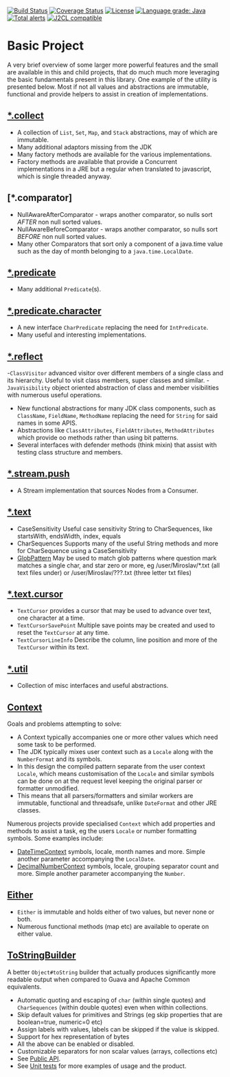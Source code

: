 [![Build Status](https://github.com/mP1/walkingkooka/actions/workflows/build.yaml/badge.svg)](https://github.com/mP1/walkingkooka/actions/workflows/build.yaml/badge.svg)
[![Coverage Status](https://coveralls.io/repos/github/mP1/walkingkooka/badge.svg?branch=master)](https://coveralls.io/github/mP1/walkingkooka?branch=master)
[![License](https://img.shields.io/badge/License-Apache%202.0-blue.svg)](https://opensource.org/licenses/Apache-2.0)
[![Language grade: Java](https://img.shields.io/lgtm/grade/java/g/mP1/walkingkooka.svg?logo=lgtm&logoWidth=18)](https://lgtm.com/projects/g/mP1/walkingkooka/context:java)
[![Total alerts](https://img.shields.io/lgtm/alerts/g/mP1/walkingkooka.svg?logo=lgtm&logoWidth=18)](https://lgtm.com/projects/g/mP1/walkingkooka/alerts/)
[![J2CL compatible](https://img.shields.io/badge/J2CL-compatible-brightgreen.svg)](https://github.com/mP1/j2cl-central)



# Basic Project

A very brief overview of some larger more powerful features and the small are available in this and child projects, 
that do much much more leveraging the basic fundamentals present in this library. One example of the utility is presented
below. Most if not all values and abstractions are immutable, functional and provide helpers to assist in creation of implementations.


## [*.collect](https://github.com/mP1/walkingkooka/blob/master/src/main/java/walkingkooka/collect)

- A collection of `List`, `Set`, `Map`, and `Stack` abstractions, may of which are immutable.
- Many additional adaptors missing from the JDK
- Many factory methods are available for the various implementations.
- Factory methods are available that provide a Concurrent implementations in a JRE but a regular when translated to javascript, which is single threaded anyway.

## [*.comparator]

- NullAwareAfterComparator - wraps another comparator, so nulls sort *AFTER* non null sorted values.
- NullAwareBeforeComparator - wraps another comparator, so nulls sort *BEFORE* non null sorted values.
- Many other Comparators that sort only a component of a java.time value such as the day of month belonging to a `java.time.LocalDate`.

## [*.predicate](https://github.com/mP1/walkingkooka/blob/master/src/main/java/walkingkooka/predicate)

- Many additional `Predicate`(s).



## [*.predicate.character](https://github.com/mP1/walkingkooka/blob/master/src/main/java/walkingkooka/predicate/character)

- A new interface `CharPredicate` replacing the need for `IntPredicate`.
- Many useful and interesting implementations.


## [*.reflect](https://github.com/mP1/walkingkooka/blob/master/src/main/java/walkingkooka/reflect)

-`ClassVisitor` advanced visitor over different members of a single class and its hierarchy. Useful to visit class members, super classes and similar.
-`JavaVisibility` object oriented abstraction of class and member visibilities with numerous useful operations.
- New functional abstractions for many JDK class components, such as `ClassName`, `FieldName`, `MethodName` replacing the need for `String` for said names in some APIS.
- Abstractions like `ClassAttributes`, `FieldAttributes`, `MethodAttributes` which provide oo methods rather than using bit patterns.
- Several interfaces with defender methods (think mixin) that assist with testing class structure and members.



## [*.stream.push](https://github.com/mP1/walkingkooka/blob/master/src/main/java/walkingkooka/stream/push)

- A Stream implementation that sources Nodes from a Consumer.



## [*.text](https://github.com/mP1/walkingkooka/blob/master/src/main/java/walkingkooka/text)

- CaseSensitivity Useful case sensitivity String to CharSequences, like startsWith, endsWidth, index, equals
- CharSequences Supports many of the useful String methods and more for CharSequence using a CaseSensitivity
- [GlobPattern](https://en.wikipedia.org/wiki/Glob_\(programming\)) May be used to match glob patterns where question mark matches a single char, and star zero or more, eg /user/Miroslav/*.txt (all text files under) or /user/Miroslav/???.txt (three letter txt files)



## [*.text.cursor](https://github.com/mP1/walkingkooka/blob/master/src/main/java/walkingkooka/text/cursor)

- `TextCursor` provides a cursor that may be used to advance over text, one character at a time. 
- `TextCursorSavePoint` Multiple save points may be created and used to reset the `TextCursor` at any time.
- `TextCursorLineInfo` Describe the column, line position and more of the `TextCursor` within its text.


## [*.util](https://github.com/mP1/walkingkooka/blob/master/src/main/java/walkingkooka/util)

- Collection of misc interfaces and useful abstractions.



## [Context](https://github.com/mP1/walkingkooka/tree/master/src/main/java/walkingkooka/Context.java)

Goals and problems attempting to solve:
- A Context typically accompanies one or more other values which need some task to be performed.
- The JDK typically mixes user context such as a `Locale` along with the `NumberFormat` and its symbols.
- In this design the compiled pattern separate from the user context `Locale`, which means customisation of the `Locale` and similar symbols can be done on at the request level keeping the original parser or formatter unmodified.
- This means that all parsers/formatters and similar workers are immutable, functional and threadsafe, unlike `DateFormat` and other JRE classes.

Numerous projects provide specialised `Context` which add properties and methods to assist a task, eg the users `Locale` or number formatting symbols. Some examples include:
- [DateTimeContext](https://github.com/mP1/walkingkooka-datetime/blob/master/src/main/java/walkingkooka/datetime/DateTimeContext.java) symbols, locale, month names and more. Simple another parameter accompanying the `LocalDate`.
- [DecimalNumberContext](https://github.com/mP1/walkingkooka-math/blob/master/src/main/java/walkingkooka/math/DecimalNumberContext.java) symbols, locale, grouping separator count and more. Simple another parameter accompanying the `Number`.



## [Either](https://github.com/mP1/walkingkooka/tree/master/src/main/java/walkingkooka/Either.java)

- `Either` is immutable and holds either of two values, but never none or both.
- Numerous functional methods (map etc) are available to operate on either value.



## [ToStringBuilder](https://github.com/mP1/walkingkooka/tree/master/src/main/java/walkingkooka/ToStringBuilder.java)

A better `Object#toString` builder that actually produces significantly more readable output when compared to Guava and Apache Common equivalents.

- Automatic quoting and escaping of `char` (within single quotes) and `CharSequences` (within double quotes) even when within collections.
- Skip default values for primitives and Strings (eg skip properties that are boolean=true, numeric=0 etc)
- Assign labels with values, labels can be skipped if the value is skipped.
- Support for hex representation of bytes
- All the above can be enabled or disabled.
- Customizable separators for non scalar values (arrays, collections etc)
- See [Public API](https://github.com/mP1/walkingkooka/blob/master/src/main/java/walkingkooka/ToStringBuilder.java).
- See [Unit tests](https://github.com/mP1/walkingkooka/tree/master/src/test/java/walkingkooka) for more examples of usage and the product.



